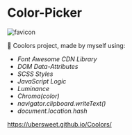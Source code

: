 # Color-Picker

![favicon](https://user-images.githubusercontent.com/107776990/210467452-6d76187e-a1bd-4371-bcb3-81998b8501f2.svg)


🚀 Coolors project, made by myself using:

- _Font Awesome CDN Library_
- _DOM Data-Attributes_
- _SCSS Styles_
- _JavaScript Logic_
- _Luminance_
- _Chroma(color)_
- _navigator.clipboard.writeText()_
- _document.location.hash_

https://ubersweet.github.io/Coolors/
